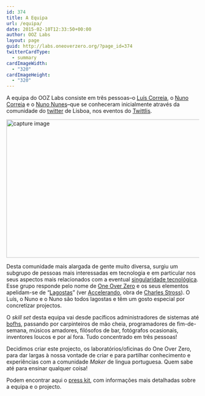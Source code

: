 ```yaml
---
id: 374
title: A Equipa
url: /equipa/
date: 2015-02-10T12:33:50+00:00
author: OOZ Labs
layout: page
guid: http://labs.oneoverzero.org/?page_id=374
twitterCardType:
  - summary
cardImageWidth:
  - "320"
cardImageHeight:
  - "320"
---
```

A equipa do OOZ Labs consiste em três pessoas–o [Luís Correia](http://labs.oneoverzero.org/luis-correia), o [Nuno Correia](http://labs.oneoverzero.org/nuno-correia) e o [Nuno Nunes](http://labs.oneoverzero.org/nuno-nunes)–que se conheceram inicialmente através da comunidade do <a href="http://twitter.com" target="_blank">twitter</a> de Lisboa, nos eventos do <a href="https://twitter.com/twittlis" target="_blank">Twittlis</a>.

[<img class="aligncenter size-large wp-image-641" src="http://labs.oneoverzero.org/wp-content/uploads/2015/02/capture-image-1024x577.png" alt="capture image" width="640" height="361" srcset="http://labs.oneoverzero.org/wp-content/uploads/2015/02/capture-image-1024x577.png 1024w, http://labs.oneoverzero.org/wp-content/uploads/2015/02/capture-image-300x169.png 300w, http://labs.oneoverzero.org/wp-content/uploads/2015/02/capture-image-280x158.png 280w, http://labs.oneoverzero.org/wp-content/uploads/2015/02/capture-image.png 1438w" sizes="(max-width: 640px) 100vw, 640px" />](http://labs.oneoverzero.org/wp-content/uploads/2015/02/capture-image.png)

Desta comunidade mais alargada de gente muito diversa, surgiu um subgrupo de pessoas mais interessadas em tecnologia e em particular nos seus aspectos mais relacionados com a eventual <a href="http://en.wikipedia.org/wiki/Technological_singularity" target="_blank">singularidade tecnológica</a>. Esse grupo responde pelo nome de <a href="http://oneoverzero.org/" target="_blank">One Over Zero</a> e os seus elementos apelidam-se de &#8220;<a href="http://en.wikipedia.org/wiki/Accelerando#Characters" target="_blank">Lagostas</a>&#8221; (ver <a href="http://en.wikipedia.org/wiki/Accelerando" target="_blank">Accelerando</a>, obra de <a href="http://www.antipope.org/charlie/blog-static/fiction/faq.html" target="_blank">Charles Stross</a>). O Luís, o Nuno e o Nuno são todos lagostas e têm um gosto especial por concretizar projectos.

O _skill set_ desta equipa vai desde pacíficos administradores de sistemas até <a href="http://en.wikipedia.org/wiki/Bastard_Operator_From_Hell" target="_blank">bofhs</a>, passando por carpinteiros de mão cheia, programadores de fim-de-semana, músicos amadores, filósofos de bar, fotógrafos ocasionais, inventores loucos e por aí fora. Tudo concentrado em três pessoas!

Decidimos criar este projecto, os laboratórios/oficinas do One Over Zero, para dar largas à nossa vontade de criar e para partilhar conhecimento e experiências com a comunidade _Maker_ de lingua portuguesa. Quem sabe até para ensinar qualquer coisa!

Podem encontrar aqui o [press kit](http://cdn.labs.oneoverzero.org/PressKit201502/Press%20Kit%20OOZ%20Labs.zip), com informações mais detalhadas sobre a equipa e o projecto.